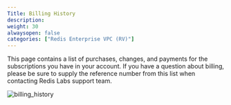 ```yaml
---
Title: Billing History
description: 
weight: 30
alwaysopen: false
categories: ["Redis Enterprise VPC (RV)"]
---
```

This page contains a list of purchases, changes, and payments for the
subscriptions you have in your account. If you have a question about
billing, please be sure to supply the reference number from this list
when contacting Redis Labs support team.

![billing_history](/images/rv/billing_history.png?width=1000&height=647)
